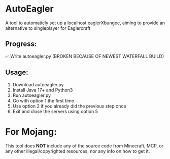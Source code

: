 # AutoEagler
A tool to automaticly set up a localhost eaglerXbungee, aiming to provide an alternative to singleplayer for Eaglercraft

## Progress:
✅ Write autoeagler.py (BROKEN BECAUSE OF NEWEST WATERFALL BUILD)

## Usage:
1. Download autoeagler.py
2. Install Java 17+ and Python3
3. Run autoeagler.py
4. Go with option 1 the first time
5. Use option 2 if you already did the previous step once
6. Exit and close the servers using option 5

# For Mojang:
This tool does **NOT** include any of the source code from Minecraft, MCP, or any other illegal/copyrighted resources, nor any info on how to get it.
